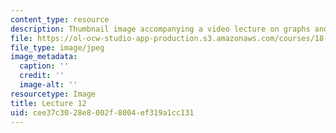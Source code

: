 ```yaml
---
content_type: resource
description: Thumbnail image accompanying a video lecture on graphs and networks.
file: https://ol-ocw-studio-app-production.s3.amazonaws.com/courses/18-085-computational-science-and-engineering-i-fall-2008/cee37c3028e8002f8004ef319a1cc131_12.jpg
file_type: image/jpeg
image_metadata:
  caption: ''
  credit: ''
  image-alt: ''
resourcetype: Image
title: Lecture 12
uid: cee37c30-28e8-002f-8004-ef319a1cc131
---
```

